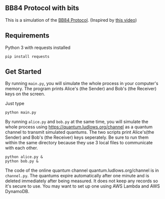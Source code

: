 ## BB84 Protocol with bits ##

This is a simulation of the [BB84 Protocol](https://en.wikipedia.org/wiki/BB84).
(Inspired by [this video](https://youtu.be/6H_9l9N3IXU "this video"))

Requirements
------------
Python 3 with requests installed

    pip install requests


Get Started
------------
By running `main.py`, you will simulate the whole process in your computer's memory. The program prints Alice's (the Sender) and Bob's (the Receiver) keys on the screen.

Just type

    python main.py

By running `alice.py` and `bob.py` at the same time, you will simulate the whole process using https://quantum.ludlows.org/channel as a quantum channel to transmit simulated quantums. The two scripts print Alice's(the Sender) and Bob's (the Receiver) keys seperately. Be sure to run them within the same directory because they use 3 local files to communicate with each other.

    python alice.py &
    python bob.py &

The code of the online quantum channel quantum.ludlows.org/channel is in `channel.py`. The quantums expire automatically after one minute and is deleted immediately after being measured. It does not keep any records so it's secure to use. You may want to set up one using AWS Lambda and AWS DynamoDB.
